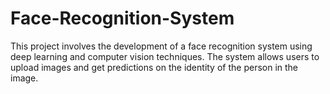 # Face-Recognition-System
This project involves the development of a face recognition system using deep learning and computer vision techniques. The system allows users to upload images and get predictions on the identity of the person in the image.
